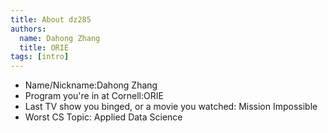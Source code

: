```yaml
---
title: About dz285
authors:
  name: Dahong Zhang
  title: ORIE
tags: [intro]
---
```


- Name/Nickname:Dahong Zhang
- Program you're in at Cornell:ORIE
- Last TV show you binged, or a movie you watched: Mission Impossible
- Worst CS Topic: Applied Data Science

